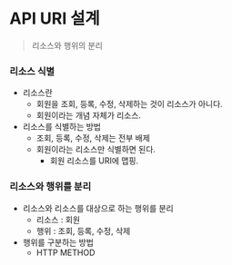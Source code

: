 # API URI 설계

> 리소스와 행위의 분리

### 리소스 식별
- 리소스란
  - 회원을 조회, 등록, 수정, 삭제하는 것이 리소스가 아니다.
  - 회원이라는 개념 자체가 리소스.
- 리소스를 식별하는 방법
  - 조회, 등록, 수정, 삭제는 전부 배제
  - 회원이라는 리소스만 식별하면 된다.
    - 회원 리소스를 URI에 맵핑.

### 리소스와 행위를 분리
- 리소스와 리소스를 대상으로 하는 행위를 분리
  - 리소스 : 회원
  - 행위 : 조회, 등록, 수정, 삭제
- 행위를 구분하는 방법
  - HTTP METHOD 